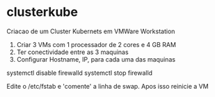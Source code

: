 # clusterkube
Criacao de um Cluster Kubernets em VMWare Workstation

1. Criar 3 VMs com 1 processador de 2 cores e 4 GB RAM
2. Ter conectividade entre as 3 maquinas
3. Configurar Hostname, IP, para cada uma das maquinas

systemctl disable firewalld
systemctl stop firewalld

Edite o /etc/fstab e 'comente' a linha de swap. Apos isso reinicie a VM




